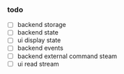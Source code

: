 ### todo
  - [ ] backend storage
  - [ ] backend state
  - [ ] ui display state 
  - [ ] backend events
  - [ ] backend external command steam
  - [ ] ui read stream
